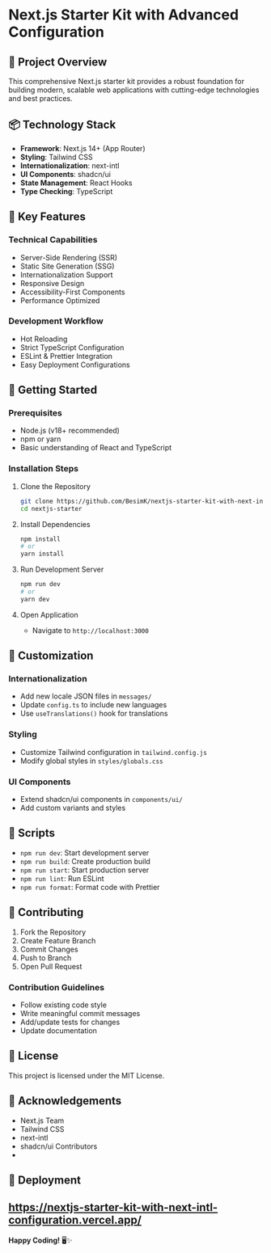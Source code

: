 # Next.js Starter Kit with Advanced Configuration

## 🚀 Project Overview

This comprehensive Next.js starter kit provides a robust foundation for building modern, scalable web applications with cutting-edge technologies and best practices.

## 📦 Technology Stack

- **Framework**: Next.js 14+ (App Router)
- **Styling**: Tailwind CSS
- **Internationalization**: next-intl
- **UI Components**: shadcn/ui
- **State Management**: React Hooks
- **Type Checking**: TypeScript

## 🌟 Key Features

### Technical Capabilities

- Server-Side Rendering (SSR)
- Static Site Generation (SSG)
- Internationalization Support
- Responsive Design
- Accessibility-First Components
- Performance Optimized

### Development Workflow

- Hot Reloading
- Strict TypeScript Configuration
- ESLint & Prettier Integration
- Easy Deployment Configurations

## 🚦 Getting Started

### Prerequisites

- Node.js (v18+ recommended)
- npm or yarn
- Basic understanding of React and TypeScript

### Installation Steps

1. Clone the Repository

   ```bash
   git clone https://github.com/BesimK/nextjs-starter-kit-with-next-intl-configuration.git
   cd nextjs-starter
   ```

2. Install Dependencies

   ```bash
   npm install
   # or
   yarn install
   ```

3. Run Development Server

   ```bash
   npm run dev
   # or
   yarn dev
   ```

4. Open Application
   - Navigate to `http://localhost:3000`

## 🔧 Customization

### Internationalization

- Add new locale JSON files in `messages/`
- Update `config.ts` to include new languages
- Use `useTranslations()` hook for translations

### Styling

- Customize Tailwind configuration in `tailwind.config.js`
- Modify global styles in `styles/globals.css`

### UI Components

- Extend shadcn/ui components in `components/ui/`
- Add custom variants and styles

## 📝 Scripts

- `npm run dev`: Start development server
- `npm run build`: Create production build
- `npm run start`: Start production server
- `npm run lint`: Run ESLint
- `npm run format`: Format code with Prettier

## 🤝 Contributing

1. Fork the Repository
2. Create Feature Branch
3. Commit Changes
4. Push to Branch
5. Open Pull Request

### Contribution Guidelines

- Follow existing code style
- Write meaningful commit messages
- Add/update tests for changes
- Update documentation

## 📜 License

This project is licensed under the MIT License.

## 🎉 Acknowledgements

- Next.js Team
- Tailwind CSS
- next-intl
- shadcn/ui Contributors
-

## 🚀 Deployment

## https://nextjs-starter-kit-with-next-intl-configuration.vercel.app/

**Happy Coding!** 🖥️✨
